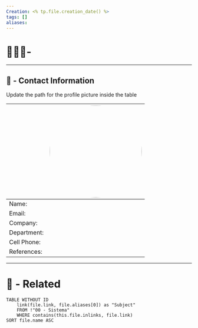 ```yaml
---
Creation: <% tp.file.creation_date() %>
tags: []
aliases:
---
```

# 👨🏻‍💻- 
----
## 📑 - Contact Information
Update the path for the profile picture inside the table

|             | <img src="../300 - Anexos/" style="width: 250px; height: 250px; border-radius: 80%;" /><br> |
| ----------- | ------------------------------------------------------------------------------------------- |
| Name:       |                                                                                             |
| Email:      |                                                                                             |
| Company:    |                                                                                             |
| Department: |                                                                                             |
| Cell Phone: |                                                                                             |
| References: |                                                                                             |

----
# 🔗 - Related
```dataview
TABLE WITHOUT ID
	link(file.link, file.aliases[0]) as "Subject"
	FROM !"00 - Sistema"
	WHERE contains(this.file.inlinks, file.link)
SORT file.name ASC
```